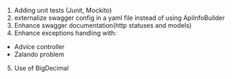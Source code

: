 1) Adding unit tests (Junit, Mockito)
2) externalize swagger config in a yaml file instead of using ApiInfoBuilder
3) Enhance swagger documentation(http statuses and models)
4) Enhance exceptions handling with: 
  - Advice controller
  - Zalando problem 
5) Use of BigDecimal